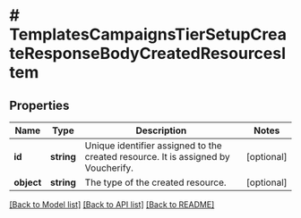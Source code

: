 # # TemplatesCampaignsTierSetupCreateResponseBodyCreatedResourcesItem

## Properties

Name | Type | Description | Notes
------------ | ------------- | ------------- | -------------
**id** | **string** | Unique identifier assigned to the created resource. It is assigned by Voucherify. | [optional]
**object** | **string** | The type of the created resource. | [optional]

[[Back to Model list]](../../README.md#models) [[Back to API list]](../../README.md#endpoints) [[Back to README]](../../README.md)
